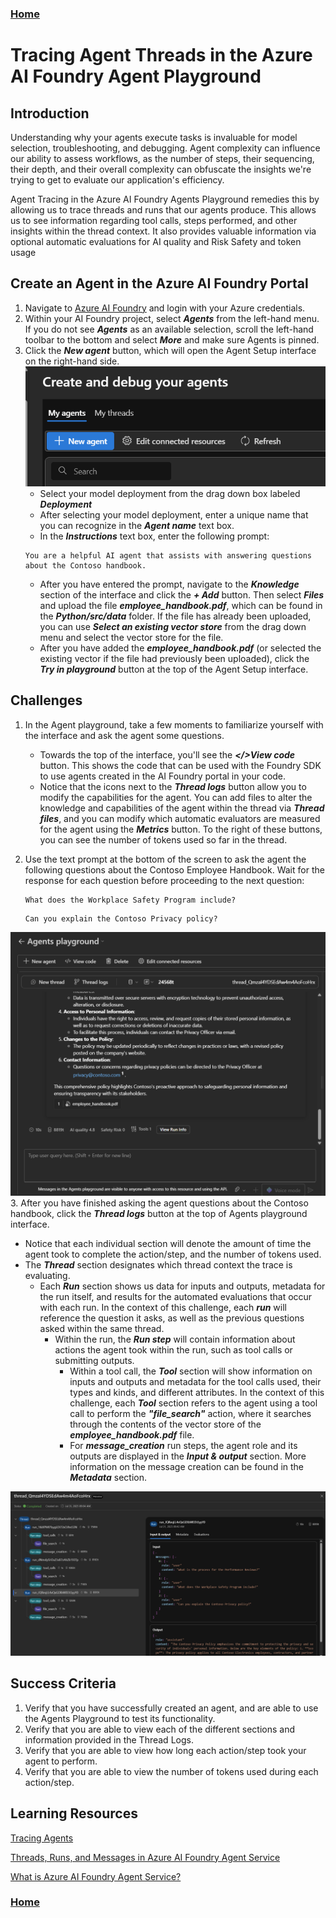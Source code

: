 ### **[Home](../../README.md)** 

# Tracing Agent Threads in the Azure AI Foundry Agent Playground

## Introduction

Understanding why your agents execute tasks is invaluable for model selection, troubleshooting, and debugging.  Agent complexity can influence our ability to assess workflows, as the number of steps, their sequencing, their depth, and their overall complexity can obfuscate the insights we're trying to get to evaluate our application's efficiency.

Agent Tracing in the Azure AI Foundry Agents Playground remedies this by allowing us to trace threads and runs that our agents produce.  This allows us to see information regarding tool calls, steps performed, and other insights within the thread context.  It also provides valuable information via optional automatic evaluations for AI quality and Risk Safety and token usage

## Create an Agent in the Azure AI Foundry Portal

1. Navigate to  [Azure AI Foundry](https://ai.azure.com) and login with your Azure credentials.
2. Within your AI Foundry project, select ***Agents*** from the left-hand menu.  If you do not see ***Agents*** as an available selection, scroll the left-hand toolbar to the bottom and select ***More*** and make sure Agents is pinned.
3. Click the ***New agent*** button, which will open the Agent Setup interface on the right-hand side.      
    ![agent creation](../image/agentsplay03.png)
    * Select your model deployment from the drag down box labeled ***Deployment*** 
    * After selecting your model deployment, enter a unique name that you can recognize in the ***Agent name*** text box.
    * In the ***Instructions*** text box, enter the following prompt:
    ```text
    You are a helpful AI agent that assists with answering questions about the Contoso handbook.
    ```
    * After you have entered the prompt, navigate to the ***Knowledge*** section of the interface and click the ***+ Add*** button.  Then select ***Files*** and upload the file ***employee_handbook.pdf***, which can be found in the ***Python/src/data*** folder.  If the file has already been uploaded, you can use ***Select an existing vector store*** from the drag down menu and select the vector store for the file.  
    * After you have added the ***employee_handbook.pdf*** (or selected the existing vector if the file had previously been uploaded), click the ***Try in playground*** button at the top of the Agent Setup interface.



## Challenges 

1. In the Agent playground, take a few moments to familiarize yourself with the interface and ask the agent some questions.

    * Towards the top of the interface, you'll see the ***</>View code*** button.  This shows the code that can be used with the Foundry SDK to use agents created in the AI Foundry portal in your code.
    * Notice that the icons next to the ***Thread logs*** button allow you to modify the capabilities for the agent.  You can add files to alter the knowledge and capabilities of the agent within the thread via ***Thread files***, and you can modify which automatic evaluators are measured for the agent using the ***Metrics*** button.  To the right of these buttons, you can see the number of tokens used so far in the thread. 

2. Use the text prompt at the bottom of the screen to ask the agent the following questions about the Contoso Employee Handbook.  Wait for the response for each question before proceeding to the next question:

    ```text
    What does the Workplace Safety Program include?
    ```

    ```text
    Can you explain the Contoso Privacy policy?
    ```
![agent playground](../image/agentsplay01.png)
3. After you have finished asking the agent questions about the Contoso handbook, click the ***Thread logs*** button at the top of Agents playground interface.

* Notice that each individual section will denote the amount of time the agent took to complete the action/step, and the number of tokens used.
* The ***Thread*** section designates which thread context the trace is evaluating.
    * Each ***Run*** section shows us data for inputs and outputs, metadata for the run itself, and results for the automated evaluations that occur with each run.  In the context of this challenge, each ***run*** will reference the question it asks, as well as the previous questions asked within the same thread.
        * Within the run, the ***Run step*** will contain information about actions the agent took within the run, such as tool calls or submitting outputs.
            * Within a tool call, the ***Tool*** section will show information on inputs and outputs and metadata for the tool calls used, their types and kinds, and different attributes.  In the context of this challenge, each ***Tool*** section refers to the agent using a tool call to perform the ***"file_search"*** action, where it searches through the contents of the vector store of the ***employee_handbook.pdf*** file.
            * For ***message_creation*** run steps, the agent role and its outputs are displayed in the ***Input & output*** section.  More information on the message creation can be found in the ***Metadata*** section.
            
![agent playground thread logs](../image/agentsplay02.png)


## Success Criteria
1. Verify that you have successfully created an agent, and are able to use the Agents Playground to test its functionality.
2. Verify that you are able to view each of the different sections and information provided in the Thread Logs.
3. Verify that you are able to view how long each action/step took your agent to perform.
4. Verify that you are able to view the number of tokens used during each action/step.



## Learning Resources

[Tracing Agents](https://learn.microsoft.com/en-us/azure/ai-foundry/agents/concepts/tracing)

[Threads, Runs, and Messages in Azure AI Foundry Agent Service](https://learn.microsoft.com/en-us/azure/ai-foundry/agents/concepts/threads-runs-messages)

[What is Azure AI Foundry Agent Service?](https://learn.microsoft.com/en-us/azure/ai-foundry/agents/overview)



### **[Home](../../README.md)** 